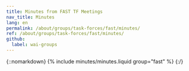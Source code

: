 ```yaml
---
title: Minutes from FAST TF Meetings
nav_title: Minutes
lang: en
permalink: /about/groups/task-forces/fast/minutes/
ref: /about/groups/task-forces/fast/minutes/
github:
  label: wai-groups
---
```


{::nomarkdown}
{% include minutes/minutes.liquid group="fast" %}
{:/}